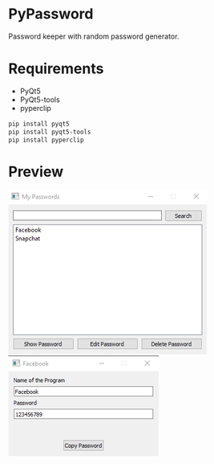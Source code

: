 # PyPassword
Password keeper with random password generator.
# Requirements
- PyQt5
- PyQt5-tools
- pyperclip
```
pip install pyqt5
pip install pyqt5-tools
pip install pyperclip
```
# Preview
![](image2.png)
![](image.png)
